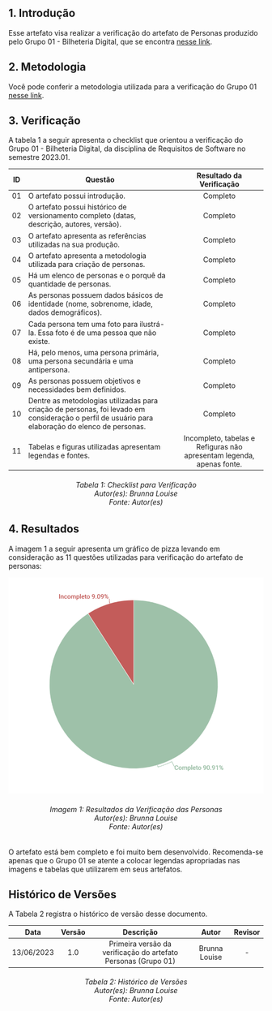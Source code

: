 ## 1. Introdução
Esse artefato visa realizar a verificação do artefato de Personas produzido pelo Grupo 01 - Bilheteria Digital, que se encontra [nesse link](https://requisitos-de-software.github.io/2023.1-BilheteriaDigital/elicitacao/personas/).

## 2. Metodologia
Você pode conferir a metodologia utilizada para a verificação do Grupo 01 [nesse link]().

## 3. Verificação

A tabela 1 a seguir apresenta o checklist que orientou a verificação do Grupo 01 - Bilheteria Digital, da disciplina de Requisitos de Software no semestre 2023.01.

| ID |Questão| Resultado da Verificação |
| :---: | --- | :---: |
| 01 | O artefato possui introdução.  | Completo |
| 02 | O artefato possui histórico de versionamento completo (datas, descrição, autores, versão).  | Completo |
| 03 |  O artefato apresenta as referências utilizadas na sua produção.  | Completo |
| 04 | O artefato apresenta a metodologia utilizada para criação de personas.  | Completo |
| 05 |  Há um elenco de personas e o porquê da quantidade de personas. | Completo |
| 06 |  As personas possuem dados básicos de identidade (nome, sobrenome, idade, dados demográficos). | Completo |
| 07 |  Cada persona tem uma foto para ilustrá-la. Essa foto é de uma pessoa que não existe. | Completo |
| 08 | Há, pelo menos, uma persona primária, uma persona secundária e uma antipersona.  | Completo |
| 09 |  As personas possuem objetivos e necessidades bem definidos. | Completo |
| 10 |  Dentre as metodologias utilizadas para criação de personas, foi levado em consideração o perfil de usuário para elaboração do elenco de personas. | Completo |
| 11 | Tabelas e figuras utilizadas apresentam legendas e fontes.  | Incompleto, tabelas e Refiguras não apresentam legenda, apenas fonte. |
<h6 align = "center"> Tabela 1: Checklist para Verificação
<br> Autor(es): Brunna Louise
<br>Fonte: Autor(es)</h6>

## 4. Resultados
A imagem 1 a seguir apresenta um gráfico de pizza levando em consideração as 11 questões utilizadas para verificação do artefato de personas:

![Resultados Personas](./imagens_verifica01/result_personas.png)
<h6 align = "center"> Imagem 1: Resultados da Verificação das Personas
<br> Autor(es): Brunna Louise
<br>Fonte: Autor(es)</h6>

O artefato está bem completo e foi muito bem desenvolvido. Recomenda-se apenas que o Grupo 01 se atente a colocar legendas apropriadas nas imagens e tabelas que utilizarem em seus artefatos.

## Histórico de Versões

A Tabela 2 registra o histórico de versão desse documento.

|**Data** | **Versão** | **Descrição** | **Autor** | **Revisor** |
|:---: | :---: | :---: | :---: | :---: |
|13/06/2023 | 1.0 | Primeira versão da verificação do artefato Personas (Grupo 01) | Brunna Louise | - |

<h6 align = "center"> Tabela 2: Histórico de Versões
<br> Autor(es): Brunna Louise
<br>Fonte: Autor(es)</h6>